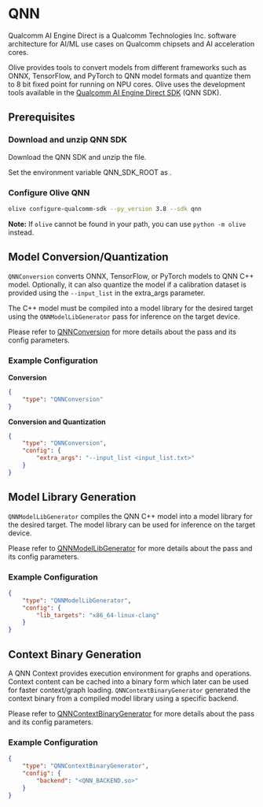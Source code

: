 # QNN

Qualcomm AI Engine Direct is a Qualcomm Technologies Inc. software architecture for AI/ML use cases on Qualcomm chipsets and AI acceleration cores.

Olive provides tools to convert models from different frameworks such as ONNX, TensorFlow, and PyTorch to QNN model formats and quantize them to 8 bit fixed point for running on NPU cores.
Olive uses the development tools available in the [Qualcomm AI Engine Direct SDK](https://developer.qualcomm.com/software/qualcomm-ai-engine-direct-sdk) (QNN SDK).

## Prerequisites
### Download and unzip QNN SDK
Download the QNN SDK and unzip the file.

Set the environment variable QNN_SDK_ROOT as <qnn-sdk-unzipped-path>.

### Configure Olive QNN
```bash
olive configure-qualcomm-sdk --py_version 3.8 --sdk qnn
```
**Note:** If `olive` cannot be found in your path, you can use `python -m olive` instead.

## Model Conversion/Quantization
`QNNConversion` converts ONNX, TensorFlow, or PyTorch models to QNN C++ model. Optionally, it can also quantize the model if a calibration dataset is provided using the `--input_list` in the extra_args parameter.

The C++ model must be compiled into a model library for the desired target using the `QNNModelLibGenerator` pass for inference on the target device.

Please refer to [QNNConversion](qnn_conversion) for more details about the pass and its config parameters.

### Example Configuration
**Conversion**
```json
{
    "type": "QNNConversion"
}
```

**Conversion and Quantization**
```json
{
    "type": "QNNConversion",
    "config": {
        "extra_args": "--input_list <input_list.txt>"
    }
}
```

## Model Library Generation
`QNNModelLibGenerator` compiles the QNN C++ model into a model library for the desired target. The model library can be used for inference on the target device.

Please refer to [QNNModelLibGenerator](qnn_model_lib_generator) for more details about the pass and its config parameters.

### Example Configuration
```json
{
    "type": "QNNModelLibGenerator",
    "config": {
        "lib_targets": "x86_64-linux-clang"
    }
}
```

## Context Binary Generation
A QNN Context provides execution environment for graphs and operations. Context content can be cached into a binary form which later can be used for faster context/graph loading.
`QNNContextBinaryGenerator` generated the context binary from a compiled model library using a specific backend.

Please refer to [QNNContextBinaryGenerator](qnn_context_binary_generator) for more details about the pass and its config parameters.

### Example Configuration
```json
{
    "type": "QNNContextBinaryGenerator",
    "config": {
        "backend": "<QNN_BACKEND.so>"
    }
}
```
